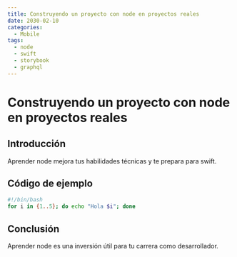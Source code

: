 ```yaml
---
title: Construyendo un proyecto con node en proyectos reales
date: 2030-02-10
categories:
  - Mobile
tags:
  - node
  - swift
  - storybook
  - graphql
---
```


# Construyendo un proyecto con node en proyectos reales

## Introducción

Aprender node mejora tus habilidades técnicas y te prepara para swift.

## Código de ejemplo

```bash
#!/bin/bash
for i in {1..5}; do echo "Hola $i"; done
```

## Conclusión

Aprender node es una inversión útil para tu carrera como desarrollador.